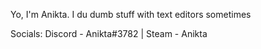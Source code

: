 Yo, I'm Anikta. I du dumb stuff with text editors sometimes

Socials: Discord - Anikta#3782 | Steam - Anikta 
